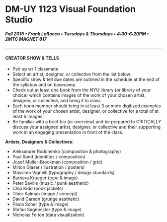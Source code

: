 # DM-UY 1123 Visual Foundation Studio
##### Fall 2015 • Frank LaRocca • Tuesdays & Thursdays • 4:30-6:20PM • 2MTC MAGNET 817 

---

#### CREATOR SHOW & TELLS
* Pair up w/ 1 classmate
* Select an artist, designer, or collective from the list below.
* Specific show & tell due dates are outlined in the schedule at the end of the syllabus and on basecamp.
* Check out at least one book from the NYU library (or library of your choice) which contains images of the work of your chosen artist, designer, or collective, and bring it to class. 
* Each team member should bring in at least 3 or more digitized examples of the work of your chosen artist, designer, or collective for a total of at least 6 images.
* Be familiar with a brief bio (or overview) and be prepared to CRITICALLY discuss your assigned artist, designer, or collective and their supporting work in an engaging presentation in front of the class. 

**Artists, Designers & Collectives:**
* Aleksander Rodchenko (composition & photography)
* Paul Rand (identities / composition)
* Josef Muller-Brockman (composition / grid)
* Milton Glaser (illustration / posters)
* Massimo Vignelli (typography / design standards)
* Barbara Krueger (type & image)
* Peter Saville (music / punk aesthetic)
* Chip Kidd (book jackets) 
* Tibor Kalman (image / concept)
* David Carson (grunge aesthetic)
* Paula Scher (type & image)
* Stefan Sagmeister (type & image)
* Nicholas Felton (data visualization)


